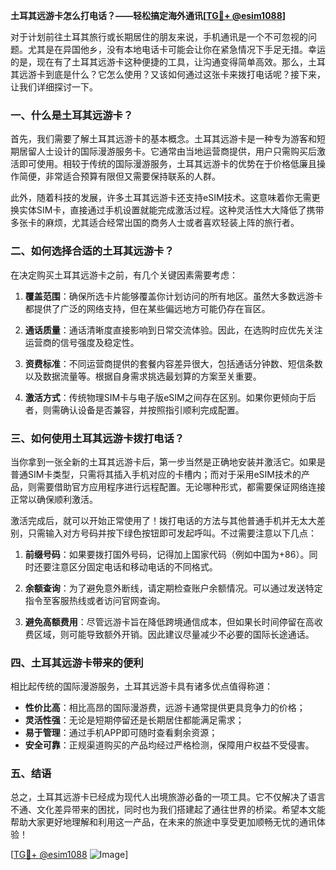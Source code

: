 **土耳其远游卡怎么打电话？——轻松搞定海外通讯[[TG💪+ @esim1088](https://t.me/s/esim1088)]**

对于计划前往土耳其旅行或长期居住的朋友来说，手机通讯是一个不可忽视的问题。尤其是在异国他乡，没有本地电话卡可能会让你在紧急情况下手足无措。幸运的是，现在有了土耳其远游卡这种便捷的工具，让沟通变得简单高效。那么，土耳其远游卡到底是什么？它怎么使用？又该如何通过这张卡来拨打电话呢？接下来，让我们详细探讨一下。

### 一、什么是土耳其远游卡？

首先，我们需要了解土耳其远游卡的基本概念。土耳其远游卡是一种专为游客和短期居留人士设计的国际漫游服务卡。它通常由当地运营商提供，用户只需购买后激活即可使用。相较于传统的国际漫游服务，土耳其远游卡的优势在于价格低廉且操作简便，非常适合预算有限但又需要保持联系的人群。

此外，随着科技的发展，许多土耳其远游卡还支持eSIM技术。这意味着你无需更换实体SIM卡，直接通过手机设置就能完成激活过程。这种灵活性大大降低了携带多张卡的麻烦，尤其适合经常出国的商务人士或者喜欢轻装上阵的旅行者。

### 二、如何选择合适的土耳其远游卡？

在决定购买土耳其远游卡之前，有几个关键因素需要考虑：

1. **覆盖范围**：确保所选卡片能够覆盖你计划访问的所有地区。虽然大多数远游卡都提供了广泛的网络支持，但在某些偏远地方可能仍存在盲区。
   
2. **通话质量**：通话清晰度直接影响到日常交流体验。因此，在选购时应优先关注运营商的信号强度及稳定性。
   
3. **资费标准**：不同运营商提供的套餐内容差异很大，包括通话分钟数、短信条数以及数据流量等。根据自身需求挑选最划算的方案至关重要。
   
4. **激活方式**：传统物理SIM卡与电子版eSIM之间存在区别。如果你更倾向于后者，则需确认设备是否兼容，并按照指引顺利完成配置。

### 三、如何使用土耳其远游卡拨打电话？

当你拿到一张全新的土耳其远游卡后，第一步当然是正确地安装并激活它。如果是普通SIM卡类型，只需将其插入手机对应的卡槽内；而对于采用eSIM技术的产品，则需要借助官方应用程序进行远程配置。无论哪种形式，都需要保证网络连接正常以确保顺利激活。

激活完成后，就可以开始正常使用了！拨打电话的方法与其他普通手机并无太大差别，只需输入对方号码并按下绿色按钮即可发起呼叫。不过需要注意以下几点：

1. **前缀号码**：如果要拨打国外号码，记得加上国家代码（例如中国为+86）。同时还要注意区分固定电话和移动电话的不同格式。
   
2. **余额查询**：为了避免意外断线，请定期检查账户余额情况。可以通过发送特定指令至客服热线或者访问官网查询。
   
3. **避免高额费用**：尽管远游卡旨在降低跨境通信成本，但如果长时间停留在高收费区域，则可能导致额外开销。因此建议尽量减少不必要的国际长途通话。

### 四、土耳其远游卡带来的便利

相比起传统的国际漫游服务，土耳其远游卡具有诸多优点值得称道：

- **性价比高**：相比高昂的国际漫游费，远游卡通常提供更具竞争力的价格；
- **灵活性强**：无论是短期停留还是长期居住都能满足需求；
- **易于管理**：通过手机APP即可随时查看剩余资源；
- **安全可靠**：正规渠道购买的产品均经过严格检测，保障用户权益不受侵害。

### 五、结语

总之，土耳其远游卡已经成为现代人出境旅游必备的一项工具。它不仅解决了语言不通、文化差异带来的困扰，同时也为我们搭建起了通往世界的桥梁。希望本文能帮助大家更好地理解和利用这一产品，在未来的旅途中享受更加顺畅无忧的通讯体验！

[[TG💪+ @esim1088](https://t.me/s/esim1088) ![Image](https://i.postimg.cc/4NQfJmqS/Snipaste-2025-05-13-00-14-12.png)]